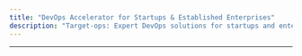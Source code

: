 ```yaml
---
title: "DevOps Accelerator for Startups & Established Enterprises"
description: "Target-ops: Expert DevOps solutions for startups and enterprises. Seamless integration, optimized performance, and enhanced security for Cloud/OnPrem infrastructure."
---
```



---